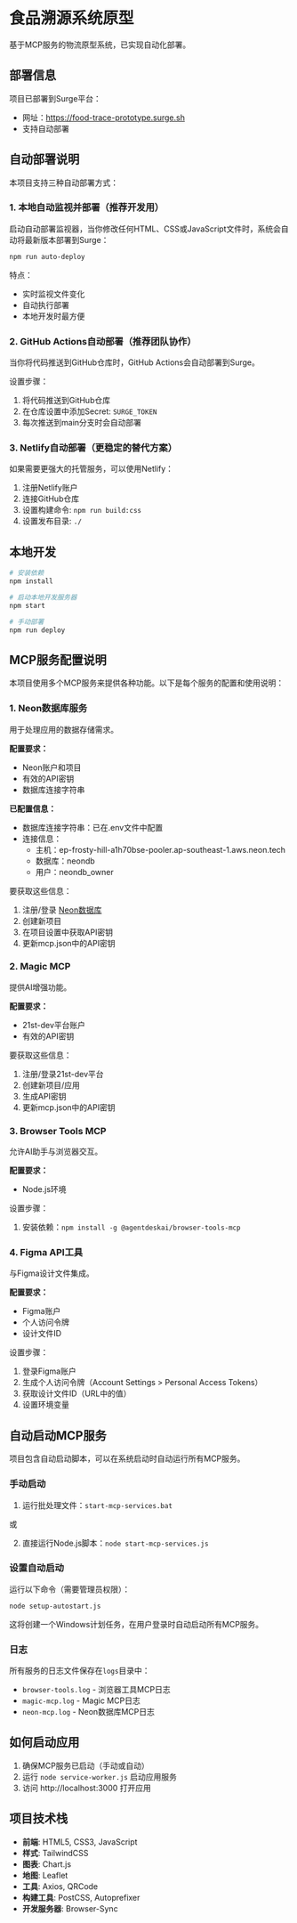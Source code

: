 # 食品溯源系统原型

基于MCP服务的物流原型系统，已实现自动化部署。

## 部署信息

项目已部署到Surge平台：
- 网址：https://food-trace-prototype.surge.sh
- 支持自动部署

## 自动部署说明

本项目支持三种自动部署方式：

### 1. 本地自动监视并部署（推荐开发用）

启动自动部署监视器，当你修改任何HTML、CSS或JavaScript文件时，系统会自动将最新版本部署到Surge：

```bash
npm run auto-deploy
```

特点：
- 实时监视文件变化
- 自动执行部署
- 本地开发时最方便

### 2. GitHub Actions自动部署（推荐团队协作）

当你将代码推送到GitHub仓库时，GitHub Actions会自动部署到Surge。

设置步骤：
1. 将代码推送到GitHub仓库
2. 在仓库设置中添加Secret: `SURGE_TOKEN`
3. 每次推送到main分支时会自动部署

### 3. Netlify自动部署（更稳定的替代方案）

如果需要更强大的托管服务，可以使用Netlify：

1. 注册Netlify账户
2. 连接GitHub仓库
3. 设置构建命令: `npm run build:css`
4. 设置发布目录: `./`

## 本地开发

```bash
# 安装依赖
npm install

# 启动本地开发服务器
npm start

# 手动部署
npm run deploy
```

## MCP服务配置说明

本项目使用多个MCP服务来提供各种功能。以下是每个服务的配置和使用说明：

### 1. Neon数据库服务

用于处理应用的数据存储需求。

**配置要求：**
- Neon账户和项目
- 有效的API密钥
- 数据库连接字符串

**已配置信息：**
- 数据库连接字符串：已在.env文件中配置
- 连接信息：
  - 主机：ep-frosty-hill-a1h70bse-pooler.ap-southeast-1.aws.neon.tech
  - 数据库：neondb
  - 用户：neondb_owner

要获取这些信息：
1. 注册/登录 [Neon数据库](https://neon.tech)
2. 创建新项目
3. 在项目设置中获取API密钥
4. 更新mcp.json中的API密钥

### 2. Magic MCP

提供AI增强功能。

**配置要求：**
- 21st-dev平台账户
- 有效的API密钥

要获取这些信息：
1. 注册/登录21st-dev平台
2. 创建新项目/应用
3. 生成API密钥
4. 更新mcp.json中的API密钥

### 3. Browser Tools MCP

允许AI助手与浏览器交互。

**配置要求：**
- Node.js环境

设置步骤：
1. 安装依赖：`npm install -g @agentdeskai/browser-tools-mcp`

### 4. Figma API工具

与Figma设计文件集成。

**配置要求：**
- Figma账户
- 个人访问令牌
- 设计文件ID

设置步骤：
1. 登录Figma账户
2. 生成个人访问令牌（Account Settings > Personal Access Tokens）
3. 获取设计文件ID（URL中的值）
4. 设置环境变量

## 自动启动MCP服务

项目包含自动启动脚本，可以在系统启动时自动运行所有MCP服务。

### 手动启动

1. 运行批处理文件：`start-mcp-services.bat`

或

2. 直接运行Node.js脚本：`node start-mcp-services.js`

### 设置自动启动

运行以下命令（需要管理员权限）：

```bash
node setup-autostart.js
```

这将创建一个Windows计划任务，在用户登录时自动启动所有MCP服务。

### 日志

所有服务的日志文件保存在`logs`目录中：
- `browser-tools.log` - 浏览器工具MCP日志
- `magic-mcp.log` - Magic MCP日志
- `neon-mcp.log` - Neon数据库MCP日志

## 如何启动应用

1. 确保MCP服务已启动（手动或自动）
2. 运行 `node service-worker.js` 启动应用服务
3. 访问 http://localhost:3000 打开应用 

## 项目技术栈

- **前端**: HTML5, CSS3, JavaScript
- **样式**: TailwindCSS
- **图表**: Chart.js
- **地图**: Leaflet
- **工具**: Axios, QRCode
- **构建工具**: PostCSS, Autoprefixer
- **开发服务器**: Browser-Sync 